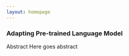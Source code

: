 ```yaml
---
layout: homepage
---
```


### Adapting Pre-trained Language Model

<stong> Abstract </strong>
Here goes abstract